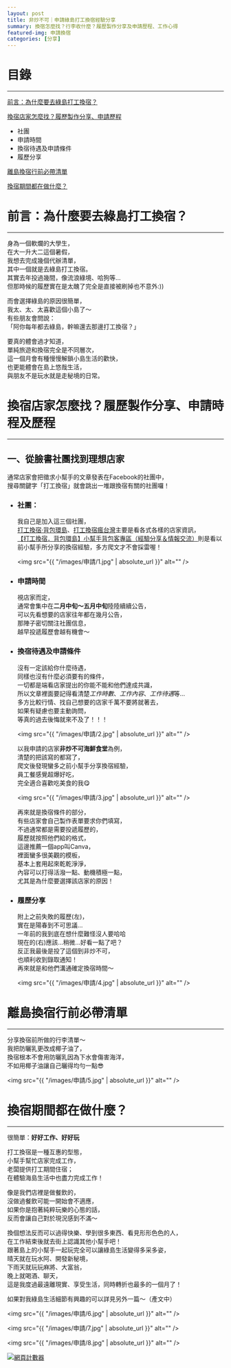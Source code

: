 ```yaml
---
layout: post
title: 非炒不可｜申請綠島打工換宿經驗分享
summary: 換宿怎麼找？行李收什麼？履歷製作分享及申請歷程、工作心得
featured-img: 申請換宿
categories: [分享]
---
```


# 目錄

***

[前言：為什麼要去綠島打工換宿？](#前言)

[換宿店家怎麼找？履歷製作分享、申請歷程](#換宿店家怎麼找？)

- 社團
- 申請時間
- 換宿待遇及申請條件
- 履歷分享

[離島換宿行前必帶清單](#離島換宿行前必帶清單)

[換宿期間都在做什麼？](#換宿期間都在做什麼？)


<a name="前言"/>

# 前言：為什麼要去綠島打工換宿？

***

身為一個軟爛的大學生，<br>
在大一升大二這個暑假，<br>
我想去完成幾個代辦清單，<br>
其中一個就是去綠島打工換宿。<br>
其實去年投過幾間，像流浪綠境、哈狗等...<br>
但那時候的履歷實在是太醜了完全是直接被刷掉也不意外:))<br>

而會選擇綠島的原因很簡單，<br>
我太、太、太喜歡這個小島了～<br>
有些朋友會問說：<br>
「阿你每年都去綠島，幹嘛還去那邊打工換宿？」<br>

要真的體會過才知道，<br>
單純旅遊和換宿完全是不同層次，<br>
這一個月會有種慢慢解鎖小島生活的歡快，<br>
也更能體會在島上悠哉生活，<br>
與朋友不是玩水就是走秘境的日常。<br>



<a name="換宿店家怎麼找？"/>

# 換宿店家怎麼找？履歷製作分享、申請時程及歷程

***


## 一、從臉書社團找到理想店家

通常店家會把徵求小幫手的文章發表在Facebook的社團中，<br>
搜尋關鍵字「打工換宿」就會跳出一堆跟換宿有關的社團囉！

- ### 社團：
    我自己是加入這三個社團，<br>
    [打工換宿·背包環島](https://www.facebook.com/BeiBaoHuanDao/)、[打工換宿瘋台灣](https://www.facebook.com/groups/w.kholiday/)主要是看各式各樣的店家資訊，<br>
    [【打工換宿．背包環島】小幫手背包客專區（經驗分享＆情報交流）](https://www.facebook.com/groups/bbhd2013/)則是看以前小幫手所分享的換宿經驗，多方爬文才不會採雷喔！

    <span class="image fit"><img src="{{ "/images/申請/1.jpg" | absolute_url }}" alt="" /></span>


- ### 申請時間
    視店家而定，<br>
    通常會集中在**二月中旬～五月中旬**陸陸續續公告，<br>
    可以先看想要的店家往年都在幾月公告，<br>
    那陣子密切關注社團信息，<br>
    越早投遞履歷會越有機會～
    
- ### 換宿待遇及申請條件
    沒有一定該給你什麼待遇，<br>同樣也沒有什麼必須要有的條件，<br>
    一切都是端看店家提出的你能不能和他們達成共識，<br>
    所以文章裡面要記得看清楚*工作時數*、*工作內容*、*工作待遇*等...<br>
    多方比較行情、找自己想要的店家千萬不要將就著去，<br>
    如果有疑慮也要主動詢問，<br>等真的過去後悔就來不及了！！！<br>

    <span class="image fit"><img src="{{ "/images/申請/2.jpg" | absolute_url }}" alt="" /></span>
    
    以我申請的店家**非炒不可海鮮食堂**為例，<br>
    清楚的把該寫的都寫了，<br>
    爬文後發現蠻多之前小幫手分享換宿經驗，<br>
    員工餐感覺超爆好吃，<br>完全適合喜歡吃美食的我😋

    <span class="image fit"><img src="{{ "/images/申請/3.jpg" | absolute_url }}" alt="" /></span>

    再來就是換宿條件的部分，<br>
    有些店家會自己製作表單要求你們填寫，<br>
    不過通常都是需要投遞履歷的，<br>
    履歷就按照他們給的格式，<br>
    這邊推薦一個app叫Canva，<br>
    裡面蠻多很美觀的模板，<br>
    基本上套用起來乾乾淨淨，<br>
    內容可以打得活潑一點、動機積極一點，<br>
    尤其是為什麼要選擇該店家的原因！<br>

- ### 履歷分享
    附上之前失敗的履歷(左)，<br>
    實在是陽春到不可思議...<br>
    一年前的我到底在想什麼難怪沒人要哈哈<br>
    現在的(右)應該...稍微...好看一點了吧？<br>
    反正我最後是投了這個到非炒不可，<br>
    也順利收到錄取通知！<br>
    再來就是和他們溝通確定換宿時間～

    <span class="image fit"><img src="{{ "/images/申請/4.jpg" | absolute_url }}" alt="" /></span>


<a name="離島換宿行前必帶清單"/>

# 離島換宿行前必帶清單

***
分享換宿前所做的行李清單～<br>
我把防曬乳更改成椰子油了，<br>
換宿根本不會用防曬乳因為下水會傷害海洋，<br>
不如用椰子油讓自己曬得均勻一點😎

<span class="image fit"><img src="{{ "/images/申請/5.jpg" | absolute_url }}" alt="" /></span>


<a name="換宿期間都在做什麼？"/>

# 換宿期間都在做什麼？

***

很簡單：**好好工作、好好玩**


打工換宿是一種互惠的型態，<br>
小幫手幫忙店家完成工作，<br>
老闆提供打工期間住宿；<br>
在體驗海島生活中也盡力完成工作！<br>

像是我們店裡是做餐飲的，<br>
沒做過餐飲可能一開始會不適應，<br>
如果你是抱著純粹玩樂的心態的話，<br>
反而會讓自己對於現況感到不滿～

換個想法反而可以過得快樂、學到很多東西、看見形形色色的人，<br>
在工作結束後就去街上認識其他小幫手吧！<br>
跟著島上的小幫手一起玩完全可以讓綠島生活變得多采多姿，<br>
晴天就在玩水阿、開發新秘境，<br>
下雨天就玩玩麻將、大富翁，<br>
晚上就喝酒、聊天，<br>
這是我度過最遠離現實、享受生活，同時轉折也最多的一個月了！<br>

如果對我綠島生活細節有興趣的可以詳見另外一篇～（產文中）

<span class="image fit"><img src="{{ "/images/申請/6.jpg" | absolute_url }}" alt="" /></span>

<span class="image fit"><img src="{{ "/images/申請/7.jpg" | absolute_url }}" alt="" /></span>

<span class="image fit"><img src="{{ "/images/申請/8.jpg" | absolute_url }}" alt="" /></span>

<a href="https://www.mfwzjsq.com/" target="_blank"><img src="https://www.mfwzjsq.com/hit.php?id=zueanpp&nd=6&style=3" border="0" alt="網頁計數器"></a>                              
                                        















